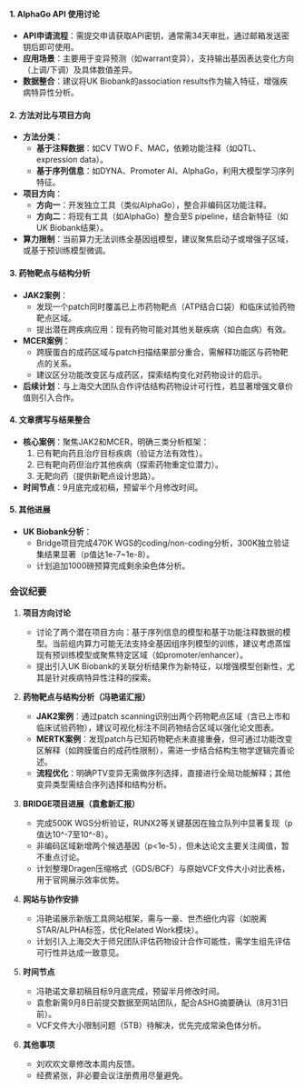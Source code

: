 #### 1. AlphaGo API 使用讨论

- **API申请流程**：需提交申请获取API密钥，通常需34天审批，通过邮箱发送密钥后即可使用。
- **应用场景**：主要用于变异预测（如warrant变异），支持输出基因表达变化方向（上调/下调）及具体数值差异。
- **数据整合**：建议将UK Biobank的association results作为输入特征，增强疾病特异性分析。

#### 2. 方法对比与项目方向

- **方法分类**：
    - **基于注释数据**：如CV TWO F、MAC，依赖功能注释（如QTL、expression data）。
    - **基于序列信息**：如DYNA、Promoter AI、AlphaGo，利用大模型学习序列特征。
- **项目方向**：
    - **方向一**：开发独立工具（类似AlphaGo），整合非编码区功能注释。
    - **方向二**：将现有工具（如AlphaGo）整合至S pipeline，结合新特征（如UK Biobank结果）。
- **算力限制**：当前算力无法训练全基因组模型，建议聚焦启动子或增强子区域，或基于预训练模型微调。

#### 3. 药物靶点与结构分析

- **JAK2案例**：
    - 发现一个patch同时覆盖已上市药物靶点（ATP结合口袋）和临床试验药物靶点区域。
    - 提出潜在跨疾病应用：现有药物可能对其他关联疾病（如白血病）有效。
- **MCER案例**：
    - 跨膜蛋白的成药区域与patch扫描结果部分重合，需解释功能区与药物靶点的关系。
    - 建议区分功能改变区与成药区，探索结构变化对药物设计的启示。
- **后续计划**：与上海交大团队合作评估结构药物设计可行性，若显著增强文章价值则引入合作。

#### 4. 文章撰写与结果整合

- **核心案例**：聚焦JAK2和MCER，明确三类分析框架：
    1. 已有靶向药且治疗目标疾病（验证方法有效性）。
    2. 已有靶向药但治疗其他疾病（探索药物重定位潜力）。
    3. 无靶向药（提供新靶点设计思路）。
- **时间节点**：9月底完成初稿，预留半个月修改时间。

#### 5. 其他进展

- **UK Biobank分析**：
    - Bridge项目完成470K WGS的coding/non-coding分析，300K独立验证集结果显著（p值达1e-7~1e-8）。
    - 计划追加1000磅预算完成剩余染色体分析。






### 会议纪要

1. **项目方向讨论**
    
    - 讨论了两个潜在项目方向：基于序列信息的模型和基于功能注释数据的模型。当前组内算力可能无法支持全基因组序列模型的训练，建议考虑蒸馏现有预训练模型或聚焦特定区域（如promoter/enhancer）。
    - 提出引入UK Biobank的关联分析结果作为新特征，以增强模型创新性，尤其是针对疾病特异性注释的探索。
2. **药物靶点与结构分析（冯艳诺汇报）**
    
    - **JAK2案例**：通过patch scanning识别出两个药物靶点区域（含已上市和临床试验药物），建议可视化标注不同药物结合区域以强化论文图表。
    - **MERTK案例**：发现patch与已知药物靶点未直接重叠，但可通过功能改变区解释（如跨膜蛋白的成药性限制），需进一步结合结构生物学逻辑完善论述。
    - **流程优化**：明确PTV变异无需做序列选择，直接进行全局功能解释；其他变异类型需结合序列选择和结构分析。
3. **BRIDGE项目进展（袁愈新汇报）**
    
    - 完成500K WGS分析验证，RUNX2等关键基因在独立队列中显著复现（p值达10^-7至10^-8）。
    - 非编码区域新增两个候选基因（p<1e-5），但未达论文主要关注阈值，暂不重点讨论。
    - 计划整理Dragen压缩格式（GDS/BCF）与原始VCF文件大小对比表格，用于官网展示效率优势。
4. **网站与协作安排**
    
    - 冯艳诺展示新版工具网站框架，需与一豪、世杰细化内容（如脱离STAR/ALPHA标签，优化Related Work模块）。
    - 计划引入上海交大于师兄团队评估药物设计合作可能性，需学生组先评估可行性并达成一致意见。
5. **时间节点**
    
    - 冯艳诺文章初稿目标9月底完成，预留半月修改时间。
    - 袁愈新需9月8日前提交数据至网站团队，配合ASHG摘要确认（8月31日前）。
    - VCF文件大小限制问题（5TB）待解决，优先完成常染色体分析。
6. **其他事项**
    
    - 刘欢欢文章修改本周内反馈。
    - 经费紧张，非必要会议注册费用尽量避免。